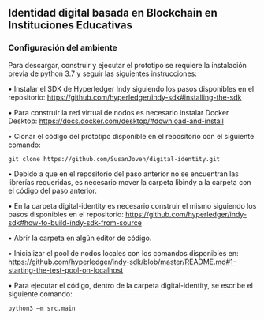 ## Identidad digital basada en Blockchain en Instituciones Educativas

### Configuración del ambiente

Para descargar, construir y ejecutar el prototipo se requiere la instalación previa de python 3.7 y seguir las siguientes instrucciones:

•	Instalar el SDK de Hyperledger Indy siguiendo los pasos disponibles en el repositorio: 
https://github.com/hyperledger/indy-sdk#installing-the-sdk

•	Para construir la red virtual de nodos es necesario instalar Docker Desktop:
https://docs.docker.com/desktop/#download-and-install

•	Clonar el código del prototipo disponible en el repositorio con el siguiente comando: 

```shell
git clone https://github.com/SusanJoven/digital-identity.git
```

•	Debido a que en el repositorio del paso anterior no se encuentran las librerías requeridas, es necesario mover la carpeta libindy a la carpeta con el código del paso anterior. 

•	En la carpeta digital-identity es necesario construir el mismo siguiendo los pasos disponibles en el repositorio:
https://github.com/hyperledger/indy-sdk#how-to-build-indy-sdk-from-source

•	Abrir la carpeta en algún editor de código. 

•	Inicializar el pool de nodos locales con los comandos disponibles en:
https://github.com/hyperledger/indy-sdk/blob/master/README.md#1-starting-the-test-pool-on-localhost

•	Para ejecutar el código, dentro de la carpeta digital-identity, se escribe el siguiente comando: 
```shell
python3 –m src.main
```

